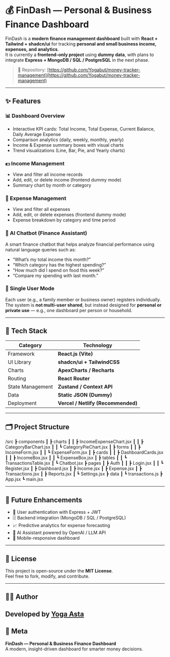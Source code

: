 # 💰 FinDash — Personal & Business Finance Dashboard

FinDash is a **modern finance management dashboard** built with **React + Tailwind + shadcn/ui** for tracking **personal and small business income, expenses, and analytics**.  
It is currently a **frontend-only project** using **dummy data**, with plans to integrate **Express + MongoDB / SQL / PostgreSQL** in the next phase.

> 🚀 Repository: [https://github.com/Yogabut/money-tracker-management](https://github.com/Yogabut/money-tracker-management)

---

## ✨ Features

### 📊 Dashboard Overview
- Interactive KPI cards: Total Income, Total Expense, Current Balance, Daily Average Expense  
- Comparison analytics (daily, weekly, monthly, yearly)
- Income & Expense summary boxes with visual charts  
- Trend visualizations (Line, Bar, Pie, and Yearly charts)

### 💵 Income Management
- View and filter all income records  
- Add, edit, or delete income (frontend dummy mode)  
- Summary chart by month or category  

### 💸 Expense Management
- View and filter all expenses  
- Add, edit, or delete expenses (frontend dummy mode)  
- Expense breakdown by category and time period  

### 🤖 AI Chatbot (Finance Assistant)
A smart finance chatbot that helps analyze financial performance using natural language queries such as:
- “What’s my total income this month?”
- “Which category has the highest spending?”
- “How much did I spend on food this week?”
- “Compare my spending with last month.”

### 👤 Single User Mode
Each user (e.g., a family member or business owner) registers individually.  
The system is **not multi-user shared**, but instead designed for **personal or private use** — e.g., one dashboard per person or household.

---

## 🧩 Tech Stack

| Category | Technology |
|-----------|-------------|
| Framework | **React.js (Vite)** |
| UI Library | **shadcn/ui + TailwindCSS** |
| Charts | **ApexCharts / Recharts** |
| Routing | **React Router** |
| State Management | **Zustand / Context API** |
| Data | **Static JSON (Dummy)** |
| Deployment | **Vercel / Netlify (Recommended)** |

---

## 🗂️ Project Structure

/src
 ┣ components
 ┃ ┣ charts
 ┃ ┃ ┣ IncomeExpenseChart.jsx
 ┃ ┃ ┣ CategoryBarChart.jsx
 ┃ ┃ ┗ CategoryPieChart.jsx
 ┃ ┣ forms
 ┃ ┃ ┣ IncomeForm.jsx
 ┃ ┃ ┗ ExpenseForm.jsx
 ┃ ┣ cards
 ┃ ┃ ┣ DashboardCards.jsx
 ┃ ┃ ┣ IncomeBox.jsx
 ┃ ┃ ┗ ExpenseBox.jsx
 ┃ ┣ tables
 ┃ ┃ ┗ TransactionsTable.jsx
 ┃ ┗ Chatbot.jsx
 ┣ pages
 ┃ ┣ Auth
 ┃ ┃ ┣ Login.jsx
 ┃ ┃ ┗ Register.jsx
 ┃ ┣ Dashboard.jsx
 ┃ ┣ Income.jsx
 ┃ ┣ Expense.jsx
 ┃ ┣ Transactions.jsx
 ┃ ┣ Reports.jsx
 ┃ ┗ Settings.jsx
 ┣ data
 ┃ ┗ transactions.js
 ┣ App.jsx
 ┗ main.jsx


---

## 🧠 Future Enhancements

- 🔐 User authentication with Express + JWT  
- 🗄️ Backend integration (MongoDB / SQL / PostgreSQL)  
- 📈 Predictive analytics for expense forecasting  
- 💬 AI Assistant powered by OpenAI / LLM API  
- 📱 Mobile-responsive dashboard  

---

## 🧾 License

This project is open-source under the **MIT License**.  
Feel free to fork, modify, and contribute.

---

## 👨‍💻 Author

**Developed by [Yoga Asta](https://github.com/Yogabut)**  
---

## 🪪 Meta

**FinDash — Personal & Business Finance Dashboard**  
A modern, insight-driven dashboard for smarter money decisions.

